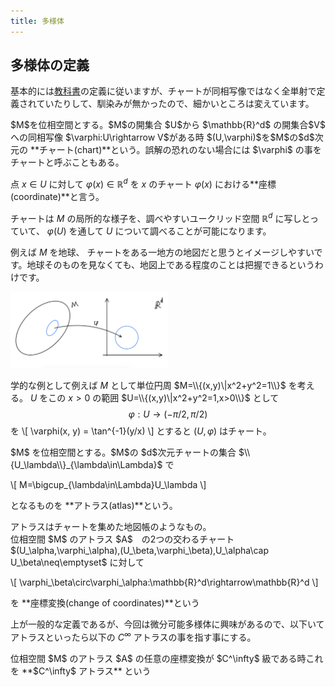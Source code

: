 ```yaml
---
title: 多様体
---
```


## 多様体の定義

基本的には[教科書](https://press.princeton.edu/absil)の定義に従いますが、チャートが同相写像ではなく全単射で定義されていたりして、馴染みが無かったので、細かいところは変えています。

<div class="definition" markdown=1>
$M$を位相空間とする。$M$の開集合 $U$から $\mathbb{R}^d$ の開集合$V$ への同相写像 $\varphi:U\rightarrow V$がある時 $(U,\varphi)$を$M$の$d$次元の **チャート(chart)**という。誤解の恐れのない場合には $\varphi$ の事をチャートと呼ぶこともある。

点 $x\in U$ に対して $\varphi(x)\in\mathbb{R}^d$ を $x$ のチャート $\varphi(x)$ における**座標(coordinate)**と言う。
</div>

チャートは $M$ の局所的な様子を、調べやすいユークリッド空間 $\mathbb{R}^d$ に写しとっていて、 $\varphi(U)$ を通して $U$ について調べることが可能になります。

例えば $M$ を地球、 チャートをある一地方の地図だと思うとイメージしやすいです。地球そのものを見なくても、地図上である程度のことは把握できるというわけです。

<img src="images/chart.png" width="50%">

学的な例として例えば $M$ として単位円周 $M=\\{(x,y)\|x^2+y^2=1\\}$ を考える。 $U$ をこの $x>0$ の範囲 $U=\\{(x,y)\|x^2+y^2=1,x>0\\}$ として $$\varphi:U\rightarrow(-\pi/2,\pi/2)$$を
\\[
\varphi(x, y) = \tan^{-1}(y/x)
\\]
とすると $(U,\varphi)$ はチャート。

<div class="definition" markdown=1>
$M$ を位相空間とする。$M$の $d$次元チャートの集合
 $\\{U_\lambda\\}_{\lambda\in\Lambda}$ で

\\[ M=\bigcup_{\lambda\in\Lambda}U_\lambda \\]

となるものを **アトラス(atlas)**という。
</div>
アトラスはチャートを集めた地図帳のようなもの。
    
<div class="definition" markdown=1>
位相空間 $M$ のアトラス $A$　の2つの交わるチャート $(U_\alpha,\varphi_\alpha),(U_\beta,\varphi_\beta),U_\alpha\cap U_\beta\neq\emptyset$ に対して

\\[ \varphi_\beta\circ\varphi_\alpha:\mathbb{R}^d\rightarrow\mathbb{R}^d \\]

を **座標変換(change of coordinates)**という
</div>

上が一般的な定義であるが、今回は微分可能多様体に興味があるので、以下いてアトラスといったら以下の $C^\infty$ アトラスの事を指す事にする。

<div class="definition" markdown=1>
位相空間  $M$ のアトラス $A$ の任意の座標変換が $C^\infty$ 級である時これを **$C^\infty$ アトラス** という
</div>
